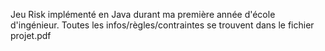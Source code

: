 Jeu Risk implémenté en Java durant ma première année d'école d'ingénieur.
Toutes les infos/règles/contraintes se trouvent dans le fichier projet.pdf
